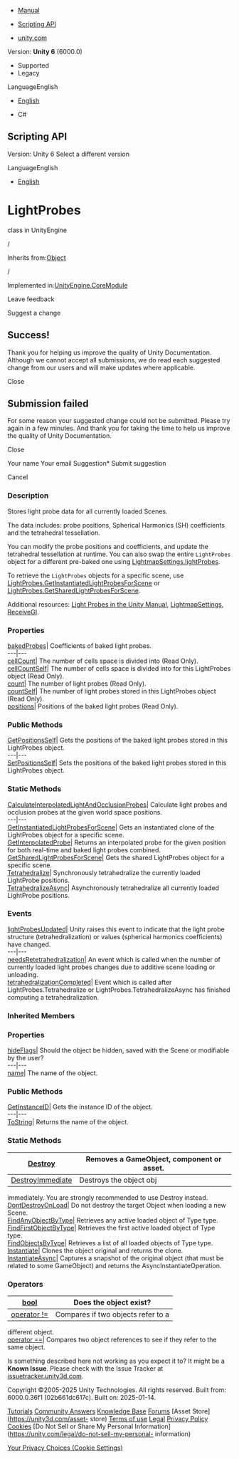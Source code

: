 [ ]()

  * [Manual](../Manual/index.html)
  * [Scripting API](../ScriptReference/index.html)

  * [unity.com](https://unity.com/)

Version: **Unity 6** (6000.0)

  * Supported
  * Legacy

LanguageEnglish

  * [English]()

  * C#

[ ](https://docs.unity3d.com)

## Scripting API

Version: Unity 6 Select a different version

LanguageEnglish

  * [English]()

# LightProbes

class in UnityEngine

/

Inherits from:[Object](Object.html)

/

Implemented in:[UnityEngine.CoreModule](UnityEngine.CoreModule.html)

Leave feedback

Suggest a change

## Success!

Thank you for helping us improve the quality of Unity Documentation. Although
we cannot accept all submissions, we do read each suggested change from our
users and will make updates where applicable.

Close

## Submission failed

For some reason your suggested change could not be submitted. Please <a>try
again</a> in a few minutes. And thank you for taking the time to help us
improve the quality of Unity Documentation.

Close

Your name Your email Suggestion* Submit suggestion

Cancel

[ ]()

### Description

Stores light probe data for all currently loaded Scenes.

The data includes: probe positions, Spherical Harmonics (SH) coefficients and
the tetrahedral tessellation.  
  
You can modify the probe positions and coefficients, and update the
tetrahedral tessellation at runtime. You can also swap the entire
`LightProbes` object for a different pre-baked one using
[LightmapSettings.lightProbes](LightmapSettings-lightProbes.html).  
  
To retrieve the `LightProbes` objects for a specific scene, use
[LightProbes.GetInstantiatedLightProbesForScene](LightProbes.GetInstantiatedLightProbesForScene.html)
or
[LightProbes.GetSharedLightProbesForScene](LightProbes.GetSharedLightProbesForScene.html).  
  
Additional resources: [Light Probes in the Unity
Manual](../Manual/LightProbes.html),
[LightmapSettings](LightmapSettings.html), [ReceiveGI](ReceiveGI.html).

### Properties

[bakedProbes](LightProbes-bakedProbes.html)| Coefficients of baked light
probes.  
---|---  
[cellCount](LightProbes-cellCount.html)| The number of cells space is divided
into (Read Only).  
[cellCountSelf](LightProbes-cellCountSelf.html)| The number of cells space is
divided into for this LightProbes object (Read Only).  
[count](LightProbes-count.html)| The number of light probes (Read Only).  
[countSelf](LightProbes-countSelf.html)| The number of light probes stored in
this LightProbes object (Read Only).  
[positions](LightProbes-positions.html)| Positions of the baked light probes
(Read Only).  
  
### Public Methods

[GetPositionsSelf](LightProbes.GetPositionsSelf.html)| Gets the positions of
the baked light probes stored in this LightProbes object.  
---|---  
[SetPositionsSelf](LightProbes.SetPositionsSelf.html)| Sets the positions of
the baked light probes stored in this LightProbes object.  
  
### Static Methods

[CalculateInterpolatedLightAndOcclusionProbes](LightProbes.CalculateInterpolatedLightAndOcclusionProbes.html)|
Calculate light probes and occlusion probes at the given world space
positions.  
---|---  
[GetInstantiatedLightProbesForScene](LightProbes.GetInstantiatedLightProbesForScene.html)|
Gets an instantiated clone of the LightProbes object for a specific scene.  
[GetInterpolatedProbe](LightProbes.GetInterpolatedProbe.html)| Returns an
interpolated probe for the given position for both real-time and baked light
probes combined.  
[GetSharedLightProbesForScene](LightProbes.GetSharedLightProbesForScene.html)|
Gets the shared LightProbes object for a specific scene.  
[Tetrahedralize](LightProbes.Tetrahedralize.html)| Synchronously
tetrahedralize the currently loaded LightProbe positions.  
[TetrahedralizeAsync](LightProbes.TetrahedralizeAsync.html)| Asynchronously
tetrahedralize all currently loaded LightProbe positions.  
  
### Events

[lightProbesUpdated](LightProbes-lightProbesUpdated.html)| Unity raises this
event to indicate that the light probe structure (tetrahedralization) or
values (spherical harmonics coefficients) have changed.  
---|---  
[needsRetetrahedralization](LightProbes-needsRetetrahedralization.html)| An
event which is called when the number of currently loaded light probes changes
due to additive scene loading or unloading.  
[tetrahedralizationCompleted](LightProbes-tetrahedralizationCompleted.html)|
Event which is called after LightProbes.Tetrahedralize or
LightProbes.TetrahedralizeAsync has finished computing a tetrahedralization.  
  
### Inherited Members

### Properties

[hideFlags](Object-hideFlags.html)| Should the object be hidden, saved with
the Scene or modifiable by the user?  
---|---  
[name](Object-name.html)| The name of the object.  
  
### Public Methods

[GetInstanceID](Object.GetInstanceID.html)| Gets the instance ID of the
object.  
---|---  
[ToString](Object.ToString.html)| Returns the name of the object.  
  
### Static Methods

[Destroy](Object.Destroy.html)| Removes a GameObject, component or asset.  
---|---  
[DestroyImmediate](Object.DestroyImmediate.html)| Destroys the object obj
immediately. You are strongly recommended to use Destroy instead.  
[DontDestroyOnLoad](Object.DontDestroyOnLoad.html)| Do not destroy the target
Object when loading a new Scene.  
[FindAnyObjectByType](Object.FindAnyObjectByType.html)| Retrieves any active
loaded object of Type type.  
[FindFirstObjectByType](Object.FindFirstObjectByType.html)| Retrieves the
first active loaded object of Type type.  
[FindObjectsByType](Object.FindObjectsByType.html)| Retrieves a list of all
loaded objects of Type type.  
[Instantiate](Object.Instantiate.html)| Clones the object original and returns
the clone.  
[InstantiateAsync](Object.InstantiateAsync.html)| Captures a snapshot of the
original object (that must be related to some GameObject) and returns the
AsyncInstantiateOperation.  
  
### Operators

[bool](Object-operator_Object.html)| Does the object exist?  
---|---  
[operator !=](Object-operator_ne.html)| Compares if two objects refer to a
different object.  
[operator ==](Object-operator_eq.html)| Compares two object references to see
if they refer to the same object.  
  
Is something described here not working as you expect it to? It might be a
**Known Issue**. Please check with the Issue Tracker at
[issuetracker.unity3d.com](https://issuetracker.unity3d.com).

Copyright ©2005-2025 Unity Technologies. All rights reserved. Built from:
6000.0.36f1 (02b661dc617c). Built on: 2025-01-14.

[Tutorials](https://unity3d.com/learn) [Community
Answers](https://answers.unity3d.com) [Knowledge
Base](https://support.unity3d.com/hc/en-us)
[Forums](https://forum.unity3d.com) [Asset Store](https://unity3d.com/asset-
store) [Terms of use](https://docs.unity3d.com/Manual/TermsOfUse.html)
[Legal](https://unity.com/legal) [Privacy
Policy](https://unity.com/legal/privacy-policy)
[Cookies](https://unity.com/legal/cookie-policy) [Do Not Sell or Share My
Personal Information](https://unity.com/legal/do-not-sell-my-personal-
information)

[Your Privacy Choices (Cookie Settings)](javascript:void\(0\);)

